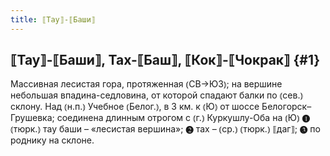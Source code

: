 ```yaml
---
title: ⟦Тау⟧-⟦Баши⟧
---
```

## ⟦Тау⟧-⟦Баши⟧, Тах-⟦Баш⟧, ⟦Кок⟧-⟦Чокрак⟧ {#1}

Массивная лесистая гора, протяженная ⦅СВ→ЮЗ⦆; на вершине небольшая впадина-седловина, от которой спадают балки по ⦅сев.⦆ склону. Над ⦅н.п.⦆ Учебное ⦅Белог.⦆, в 3 км. к ⦅Ю⦆ от шоссе Белогорск–Грушевка; соединена длинным отрогом с ⦅г.⦆ Куркушлу-Оба на ⦅Ю⦆ ❶ ⦅тюрк.⦆ тау баши – «лесистая вершина»; ❷ тах – ⦅ср.⦆ ⦅тюрк.⦆ ⟦даг⟧; ❸ по роднику на склоне.

